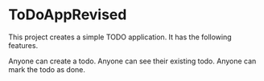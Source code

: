 # ToDoAppRevised

This project creates a simple TODO application. It has the following features.

Anyone can create a todo.
Anyone can see their existing todo.
Anyone can mark the todo as done.